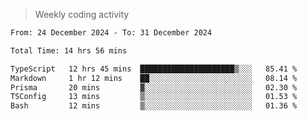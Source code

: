 > Weekly coding activity
<!--START_SECTION:waka-->

```txt
From: 24 December 2024 - To: 31 December 2024

Total Time: 14 hrs 56 mins

TypeScript   12 hrs 45 mins  █████████████████████▒░░░   85.41 %
Markdown     1 hr 12 mins    ██░░░░░░░░░░░░░░░░░░░░░░░   08.14 %
Prisma       20 mins         ▓░░░░░░░░░░░░░░░░░░░░░░░░   02.30 %
TSConfig     13 mins         ▒░░░░░░░░░░░░░░░░░░░░░░░░   01.53 %
Bash         12 mins         ▒░░░░░░░░░░░░░░░░░░░░░░░░   01.36 %
```

<!--END_SECTION:waka-->
